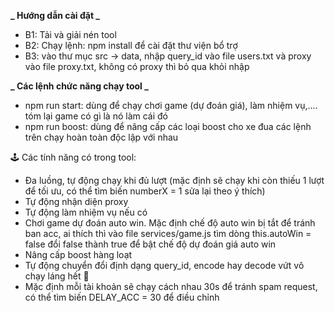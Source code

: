 **_ Hướng dẫn cài đặt _**

- B1: Tải và giải nén tool
- B2: Chạy lệnh: npm install để cài đặt thư viện bổ trợ
- B3: vào thư mục src -> data, nhập query_id vào file users.txt và proxy vào file proxy.txt, không có proxy thì bỏ qua khỏi nhập

**_ Các lệnh chức năng chạy tool _**

- npm run start: dùng để chạy chơi game (dự đoán giá), làm nhiệm vụ,.... tóm lại game có gì là nó làm cái đó
- npm run boost: dùng để nâng cấp các loại boost cho xe đua
  các lệnh trên chạy hoàn toàn độc lập với nhau

🕹️ Các tính năng có trong tool:

- Đa luồng, tự động chạy khi đủ lượt (mặc định sẽ chạy khi còn thiếu 1 lượt để tối ưu, có thể tìm biến numberX = 1 sửa lại theo ý thích)
- Tự động nhận diện proxy
- Tự động làm nhiệm vụ nếu có
- Chơi game dự đoán auto win. Mặc định chế độ auto win bị tắt để tránh ban acc, ai thích thì vào file services/game.js tìm dòng this.autoWin = false đổi false thành true để bật chế độ dự đoán giá auto win
- Nâng cấp boost hàng loạt
- Tự động chuyển đổi định dạng query_id, encode hay decode vứt vô chạy láng hết 🤣
- Mặc định mỗi tài khoản sẽ chạy cách nhau 30s để tránh spam request, có thể tìm biến DELAY_ACC = 30 để điều chỉnh
